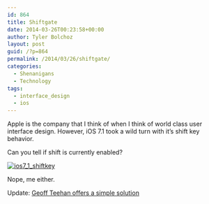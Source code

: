 ```yaml
---
id: 864
title: Shiftgate
date: 2014-03-26T00:23:58+00:00
author: Tyler Bolchoz
layout: post
guid: /?p=864
permalink: /2014/03/26/shiftgate/
categories:
  - Shenanigans
  - Technology
tags:
  - interface_design
  - ios
---
```

Apple is the company that I think of when I think of world class user interface design. However, iOS 7.1 took a wild turn with it&#8217;s shift key behavior.

Can you tell if shift is currently enabled?

[<img src="/uploads/2014/03/ios7_1_shiftkey.jpg" alt="ios7_1_shiftkey" width="320" height="216" class="aligncenter size-full wp-image-866" srcset="/uploads/2014/03/ios7_1_shiftkey.jpg 320w, /uploads/2014/03/ios7_1_shiftkey-300x202.jpg 300w" sizes="(max-width: 320px) 100vw, 320px" />](/uploads/2014/03/ios7_1_shiftkey.jpg)

Nope, me either.

Update: [Geoff Teehan offers a simple solution](http://www.teehanlax.com/blog/affordances-matter/ "Geoff Teehan offers a simple solution")
